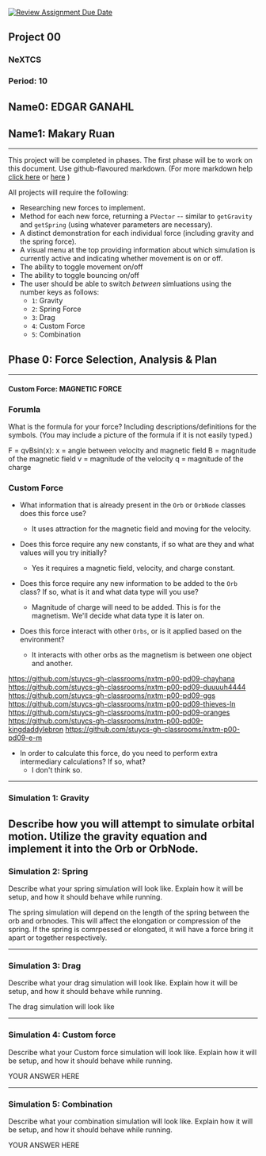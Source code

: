 [![Review Assignment Due Date](https://classroom.github.com/assets/deadline-readme-button-22041afd0340ce965d47ae6ef1cefeee28c7c493a6346c4f15d667ab976d596c.svg)](https://classroom.github.com/a/gbHItYk9)
## Project 00
### NeXTCS
### Period: 10
## Name0: EDGAR GANAHL
## Name1: Makary Ruan
---

This project will be completed in phases. The first phase will be to work on this document. Use github-flavoured markdown. (For more markdown help [click here](https://github.com/adam-p/markdown-here/wiki/Markdown-Cheatsheet) or [here](https://docs.github.com/en/get-started/writing-on-github/getting-started-with-writing-and-formatting-on-github/basic-writing-and-formatting-syntax) )

All projects will require the following:
- Researching new forces to implement.
- Method for each new force, returning a `PVector`  -- similar to `getGravity` and `getSpring` (using whatever parameters are necessary).
- A distinct demonstration for each individual force (including gravity and the spring force).
- A visual menu at the top providing information about which simulation is currently active and indicating whether movement is on or off.
- The ability to toggle movement on/off
- The ability to toggle bouncing on/off
- The user should be able to switch _between_ simluations using the number keys as follows:
  - `1`: Gravity
  - `2`: Spring Force
  - `3`: Drag
  - `4`: Custom Force
  - `5`: Combination


## Phase 0: Force Selection, Analysis & Plan
---------- 

#### Custom Force: MAGNETIC FORCE

### Forumla
What is the formula for your force? Including descriptions/definitions for the symbols. (You may include a picture of the formula if it is not easily typed.)


F = qvBsin(x): 
x = angle between velocity and magnetic field
B = magnitude of the magnetic field
v = magnitude of the velocity 
q = magnitude of the charge

### Custom Force
- What information that is already present in the `Orb` or `OrbNode` classes does this force use?
  - It uses attraction for the magnetic field and moving for the velocity.

- Does this force require any new constants, if so what are they and what values will you try initially?
  - Yes it requires a magnetic field, velocity, and charge constant. 

- Does this force require any new information to be added to the `Orb` class? If so, what is it and what data type will you use?
  - Magnitude of charge will need to be added. This is for the magnetism. We'll decide what data type it is later on.

- Does this force interact with other `Orbs`, or is it applied based on the environment?
  - It interacts with other orbs as the magnetism is between one object and another.

https://github.com/stuycs-gh-classrooms/nxtm-p00-pd09-chayhana
https://github.com/stuycs-gh-classrooms/nxtm-p00-pd09-duuuuh4444
https://github.com/stuycs-gh-classrooms/nxtm-p00-pd09-ggs
https://github.com/stuycs-gh-classrooms/nxtm-p00-pd09-thieves-ln
https://github.com/stuycs-gh-classrooms/nxtm-p00-pd09-oranges
https://github.com/stuycs-gh-classrooms/nxtm-p00-pd09-kingdaddylebron
https://github.com/stuycs-gh-classrooms/nxtm-p00-pd09-e-m

- In order to calculate this force, do you need to perform extra intermediary calculations? If so, what?
  - I don't think so.

--- 

### Simulation 1: Gravity
Describe how you will attempt to simulate orbital motion.
Utilize the gravity equation and implement it into the Orb or OrbNode. 
--- 

### Simulation 2: Spring
Describe what your spring simulation will look like. Explain how it will be setup, and how it should behave while running.

The spring simulation will depend on the length of the spring between the orb and orbnodes. This will affect the elongation or compression of the spring. If the spring is comrpessed or elongated, it will have a force bring it apart or together respectively.

--- 

### Simulation 3: Drag
Describe what your drag simulation will look like. Explain how it will be setup, and how it should behave while running.

The drag simulation will look like

--- 

### Simulation 4: Custom force
Describe what your Custom force simulation will look like. Explain how it will be setup, and how it should behave while running.

YOUR ANSWER HERE

--- 

### Simulation 5: Combination
Describe what your combination simulation will look like. Explain how it will be setup, and how it should behave while running.

YOUR ANSWER HERE

